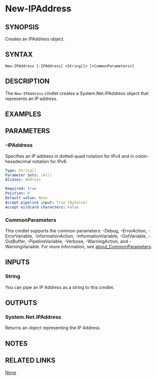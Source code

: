 ﻿---
external help file: PoshToolbox-help.xml
Module Name: PoshToolbox
online version: https://github.com/PoshAJ/PoshToolbox/blob/main/docs/New-IPAddress.md
schema: 2.0.0
---

# New-IPAddress

## SYNOPSIS

Creates an IPAddress object.

## SYNTAX

```
New-IPAddress [-IPAddress] <String[]> [<CommonParameters>]
```

## DESCRIPTION

The `New-IPAddress` cmdlet creates a System.Net.IPAddress object that represents an IP address.

## EXAMPLES

## PARAMETERS

### -IPAddress

Specifies an IP address in dotted-quad notation for IPv4 and in colon-hexadecimal notation for IPv6.

```yaml
Type: String[]
Parameter Sets: (All)
Aliases: Address

Required: True
Position: 0
Default value: None
Accept pipeline input: True (ByValue)
Accept wildcard characters: False
```

### CommonParameters

This cmdlet supports the common parameters: -Debug, -ErrorAction, -ErrorVariable, -InformationAction, -InformationVariable, -OutVariable, -OutBuffer, -PipelineVariable, -Verbose, -WarningAction, and -WarningVariable. For more information, see [about_CommonParameters](http://go.microsoft.com/fwlink/?LinkID=113216).

## INPUTS

### String

You can pipe an IP Address as a string to this cmdlet.

## OUTPUTS

### System.Net.IPAddress

Returns an object representing the IP Address.

## NOTES

## RELATED LINKS

[None]()
